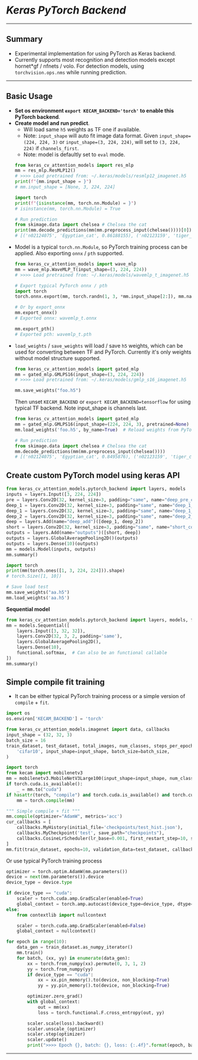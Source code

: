 # ___Keras PyTorch Backend___
***

## Summary
  - Experimental implementation for using PyTorch as Keras backend.
  - Currently supports most recognition and detection models except hornet*gf / nfnets / volo. For detection models, using `torchvision.ops.nms` while running prediction.
***

## Basic Usage
- **Set os environment `export KECAM_BACKEND='torch'` to enable this PyTorch backend**.
- **Create model and run predict**.
  - Will load same `h5` weights as TF one if available.
  - Note: `input_shape` will auto fit image data format. Given `input_shape=(224, 224, 3)` or `input_shape=(3, 224, 224)`, will set to `(3, 224, 224)` if `channels_first`.
  - Note: model is defaultly set to `eval` mode.
  ```py
  from keras_cv_attention_models import res_mlp
  mm = res_mlp.ResMLP12()
  # >>>> Load pretrained from: ~/.keras/models/resmlp12_imagenet.h5
  print(f"{mm.input_shape = }")
  # mm.input_shape = [None, 3, 224, 224]

  import torch
  print(f"{isinstance(mm, torch.nn.Module) = }")
  # isinstance(mm, torch.nn.Module) = True

  # Run prediction
  from skimage.data import chelsea # Chelsea the cat
  print(mm.decode_predictions(mm(mm.preprocess_input(chelsea())))[0])
  # [('n02124075', 'Egyptian_cat', 0.86188155), ('n02123159', 'tiger_cat', 0.05125639), ...]
  ```
- Model is a typical `torch.nn.Module`, so PyTorch training process can be applied. Also exporting `onnx` / `pth` supported.
  ```py
  from keras_cv_attention_models import wave_mlp
  mm = wave_mlp.WaveMLP_T(input_shape=(3, 224, 224))
  # >>>> Load pretrained from: ~/.keras/models/wavemlp_t_imagenet.h5

  # Export typical PyTorch onnx / pth
  import torch
  torch.onnx.export(mm, torch.randn(1, 3, *mm.input_shape[2:]), mm.name + ".onnx")

  # Or by export_onnx
  mm.export_onnx()
  # Exported onnx: wavemlp_t.onnx

  mm.export_pth()
  # Exported pth: wavemlp_t.pth
  ```
- `load_weights` / `save_weights` will load / save `h5` weights, which can be used for converting between TF and PyTorch. Currently it's only weights without model structure supported.
  ```py
  from keras_cv_attention_models import gated_mlp
  mm = gated_mlp.GMLPS16(input_shape=(3, 224, 224))
  # >>>> Load pretrained from: ~/.keras/models/gmlp_s16_imagenet.h5

  mm.save_weights("foo.h5")
  ```
  Then unset `KECAM_BACKEND` or `export KECAM_BACKEND=tensorflow` for using typical TF backend. Note input_shape is channels last.
  ```py
  from keras_cv_attention_models import gated_mlp
  mm = gated_mlp.GMLPS16(input_shape=(224, 224, 3), pretrained=None)  # channels_last input_shape
  mm.load_weights('foo.h5', by_name=True)  # Reload weights from PyTorch backend

  # Run prediction
  from skimage.data import chelsea # Chelsea the cat
  mm.decode_predictions(mm(mm.preprocess_input(chelsea())))
  # [('n02124075', 'Egyptian_cat', 0.8495876), ('n02123159', 'tiger_cat', 0.029945023), ...]
  ```
## Create custom PyTorch model using keras API
  ```py
  from keras_cv_attention_models.pytorch_backend import layers, models
  inputs = layers.Input([3, 224, 224])
  pre = layers.Conv2D(32, kernel_size=3, padding="same", name="deep_pre_conv")(inputs)
  deep_1 = layers.Conv2D(32, kernel_size=3, padding="same", name="deep_1_1_conv")(pre)
  deep_1 = layers.Conv2D(32, kernel_size=3, padding="same", name="deep_1_2_conv")(deep_1)
  deep_2 = layers.Conv2D(32, kernel_size=3, padding="same", name="deep_2_conv")(pre)
  deep = layers.Add(name="deep_add")([deep_1, deep_2])
  short = layers.Conv2D(32, kernel_size=3, padding="same", name="short_conv")(inputs)
  outputs = layers.Add(name="outputs")([short, deep])
  outputs = layers.GlobalAveragePooling2D()(outputs)
  outputs = layers.Dense(10)(outputs)
  mm = models.Model(inputs, outputs)
  mm.summary()

  import torch
  print(mm(torch.ones([1, 3, 224, 224])).shape)
  # torch.Size([1, 10])

  # Save load test
  mm.save_weights("aa.h5")
  mm.load_weights('aa.h5')
  ```
  **Sequential model**
  ```py
  from keras_cv_attention_models.pytorch_backend import layers, models, functional
  mm = models.Sequential([
      layers.Input([3, 32, 32]),
      layers.Conv2D(32, 3, 2, padding='same'),
      layers.GlobalAveragePooling2D(),
      layers.Dense(10),
      functional.softmax,  # Can also be an functional callable
  ])
  mm.summary()
  ```
## Simple compile fit training
  - It can be either typical PyTorch training process or a simple version of `compile` + `fit`.
  ```py
  import os
  os.environ['KECAM_BACKEND'] = 'torch'

  from keras_cv_attention_models.imagenet import data, callbacks
  input_shape = (32, 32, 3)
  batch_size = 16
  train_dataset, test_dataset, total_images, num_classes, steps_per_epoch = data.init_dataset(
      'cifar10', input_shape=input_shape, batch_size=batch_size,
  )

  import torch
  from kecam import mobilenetv3
  mm = mobilenetv3.MobileNetV3Large100(input_shape=input_shape, num_classes=num_classes, classifier_activation=None, pretrained=None)
  if torch.cuda.is_available():
      _ = mm.to("cuda")
  if hasattr(torch, "compile") and torch.cuda.is_available() and torch.cuda.get_device_capability()[0] > 6:
      mm = torch.compile(mm)

  """ Simple compile + fit """
  mm.compile(optimizer="AdamW", metrics='acc')
  cur_callbacks = [
      callbacks.MyHistory(initial_file='checkpoints/test_hist.json'),
      callbacks.MyCheckpoint('test', save_path="checkpoints"),
      callbacks.CosineLrScheduler(lr_base=0.001, first_restart_step=10, steps_per_epoch=len(train_dataset)),
  ]
  mm.fit(train_dataset, epochs=10, validation_data=test_dataset, callbacks=cur_callbacks)
  ```
  Or use typical PyTorch training process
  ```py
  optimizer = torch.optim.AdamW(mm.parameters())
  device = next(mm.parameters()).device
  device_type = device.type

  if device_type == "cuda":
      scaler = torch.cuda.amp.GradScaler(enabled=True)
      global_context = torch.amp.autocast(device_type=device_type, dtype=torch.float16)
  else:
      from contextlib import nullcontext

      scaler = torch.cuda.amp.GradScaler(enabled=False)
      global_context = nullcontext()

  for epoch in range(10):
      data_gen = train_dataset.as_numpy_iterator()
      mm.train()
      for batch, (xx, yy) in enumerate(data_gen):
          xx = torch.from_numpy(xx).permute(0, 3, 1, 2)
          yy = torch.from_numpy(yy)
          if device_type == "cuda":
              xx = xx.pin_memory().to(device, non_blocking=True)
              yy = yy.pin_memory().to(device, non_blocking=True)

          optimizer.zero_grad()
          with global_context:
              out = mm(xx)
              loss = torch.functional.F.cross_entropy(out, yy)

          scaler.scale(loss).backward()
          scaler.unscale_(optimizer)
          scaler.step(optimizer)
          scaler.update()
          print(">>>> Epoch {}, batch: {}, loss: {:.4f}".format(epoch, batch, loss.item()))
  ```
***

